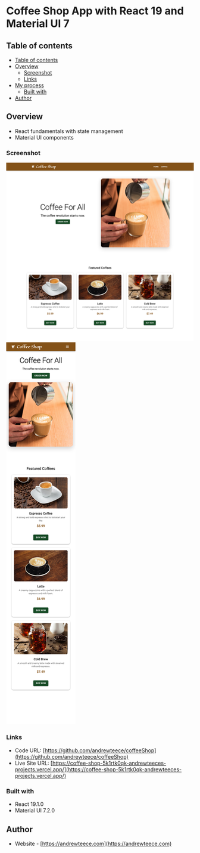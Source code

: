 # Coffee Shop App with React 19 and Material UI 7


## Table of contents

- [Table of contents](#table-of-contents)
- [Overview](#overview)
  - [Screenshot](#screenshot)
  - [Links](#links)
- [My process](#my-process)
  - [Built with](#built-with)
- [Author](#author)



## Overview

- React fundamentals with state management
- Material UI components


### Screenshot

![](./src/assets/images/desktop.png)
![](./src/assets/images/mobile.png)

### Links

- Code URL: [https://github.com/andrewteece/coffeeShop](https://github.com/andrewteece/coffeeShop)
- Live Site URL: [https://coffee-shop-5k1rtk0qk-andrewteeces-projects.vercel.app/](https://coffee-shop-5k1rtk0qk-andrewteeces-projects.vercel.app/)

### Built with

- React 19.1.0
- Material UI 7.2.0

## Author

- Website - [https://andrewteece.com](https://andrewteece.com)



